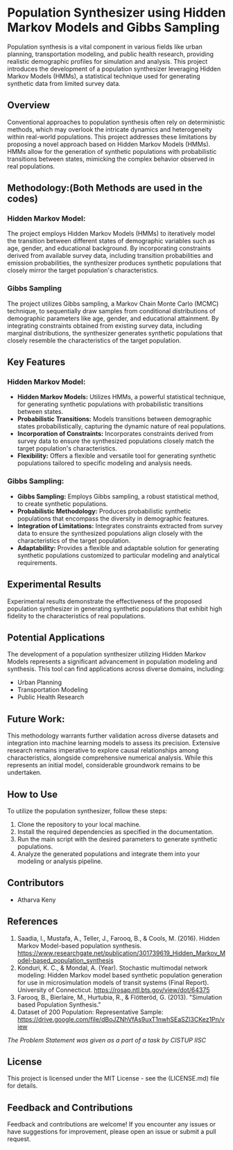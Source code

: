 # Population Synthesizer using Hidden Markov Models and Gibbs Sampling

Population synthesis is a vital component in various fields like urban planning, transportation modeling, and public health research, providing realistic demographic profiles for simulation and analysis. This project introduces the development of a population synthesizer leveraging Hidden Markov Models (HMMs), a statistical technique used for generating synthetic data from limited survey data.

## Overview

Conventional approaches to population synthesis often rely on deterministic methods, which may overlook the intricate dynamics and heterogeneity within real-world populations. This project addresses these limitations by proposing a novel approach based on Hidden Markov Models (HMMs). HMMs allow for the generation of synthetic populations with probabilistic transitions between states, mimicking the complex behavior observed in real populations.

## Methodology:(Both Methods are used in the codes)

### Hidden Markov Model:
The project employs Hidden Markov Models (HMMs) to iteratively model the transition between different states of demographic variables such as age, gender, and educational background. By incorporating constraints derived from available survey data, including transition probabilities and emission probabilities, the synthesizer produces synthetic populations that closely mirror the target population's characteristics.

### Gibbs Sampling
The project utilizes Gibbs sampling, a Markov Chain Monte Carlo (MCMC) technique, to sequentially draw samples from conditional distributions of demographic parameters like age, gender, and educational attainment. By integrating constraints obtained from existing survey data, including marginal distributions, the synthesizer generates synthetic populations that closely resemble the characteristics of the target population.

## Key Features

### Hidden Markov Model:
- **Hidden Markov Models:** Utilizes HMMs, a powerful statistical technique, for generating synthetic populations with probabilistic transitions between states.
- **Probabilistic Transitions:** Models transitions between demographic states probabilistically, capturing the dynamic nature of real populations.
- **Incorporation of Constraints:** Incorporates constraints derived from survey data to ensure the synthesized populations closely match the target population's characteristics.
- **Flexibility:** Offers a flexible and versatile tool for generating synthetic populations tailored to specific modeling and analysis needs.

### Gibbs Sampling:

- **Gibbs Sampling:** Employs Gibbs sampling, a robust statistical method, to create synthetic populations.
- **Probabilistic Methodology:** Produces probabilistic synthetic populations that encompass the diversity in demographic features.
- **Integration of Limitations:** Integrates constraints extracted from survey data to ensure the synthesized populations align closely with the characteristics of the target population.
- **Adaptability:** Provides a flexible and adaptable solution for generating synthetic populations customized to particular modeling and analytical requirements.

## Experimental Results

Experimental results demonstrate the effectiveness of the proposed population synthesizer in generating synthetic populations that exhibit high fidelity to the characteristics of real populations. 

## Potential Applications

The development of a population synthesizer utilizing Hidden Markov Models represents a significant advancement in population modeling and synthesis. This tool can find applications across diverse domains, including:

- Urban Planning
- Transportation Modeling
- Public Health Research

## Future Work:

This methodology warrants further validation across diverse datasets and integration into machine learning models to assess its precision. Extensive research remains imperative to explore causal relationships among characteristics, alongside comprehensive numerical analysis. While this represents an initial model, considerable groundwork remains to be undertaken.

## How to Use

To utilize the population synthesizer, follow these steps:

1. Clone the repository to your local machine.
2. Install the required dependencies as specified in the documentation.
3. Run the main script with the desired parameters to generate synthetic populations.
4. Analyze the generated populations and integrate them into your modeling or analysis pipeline.

## Contributors

- Atharva Keny

## References

1. Saadia, I., Mustafa, A., Teller, J., Farooq, B., & Cools, M. (2016). Hidden Markov Model-based population synthesis. https://www.researchgate.net/publication/301739619_Hidden_Markov_Model-based_population_synthesis
2. Konduri, K. C., & Mondal, A. (Year). Stochastic multimodal network modeling: Hidden Markov model based synthetic population generation for use in microsimulation models of transit systems (Final Report). University of Connecticut. https://rosap.ntl.bts.gov/view/dot/64375
3. Farooq, B., Bierlaire, M., Hurtubia, R., & Flötteröd, G. (2013). "Simulation based Population Synthesis."
4. Dataset of 200 Population: Representative Sample: https://drive.google.com/file/dBoJZNhVfAs9uxT1nwhSEaSZl3CKez1Pn/view

*The Problem Statement was given as a part of a task by CISTUP IISC*

## License

This project is licensed under the MIT License - see the (LICENSE.md) file for details.

## Feedback and Contributions

Feedback and contributions are welcome! If you encounter any issues or have suggestions for improvement, please open an issue or submit a pull request.
